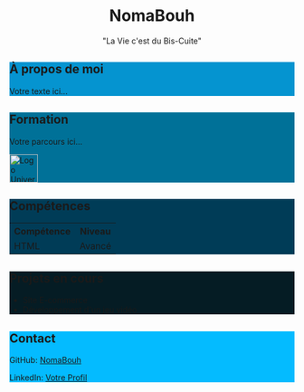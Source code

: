 <div>
    <h1 align="center">NomaBouh</h1>
    <p align="center">"La Vie c'est du Bis-Cuite"</p>
</div>

<div style="background-color: #0594D0;">
    <h2>À propos de moi</h2>
    <p>Votre texte ici...</p>
</div>

<div style="background-color: #007198;">
    <h2>Formation</h2>
    <p>Votre parcours ici...</p>
    <!-- Exemple pour ajouter un logo d'université -->
    <img src="URL_DU_LOGO_UNIVERSITE" alt="Logo Université" width="50">
</div>

<div style="background-color: #003C57;">
    <h2>Compétences</h2>
    <table>
        <tr>
            <th>Compétence</th>
            <th>Niveau</th>
        </tr>
        <tr>
            <td>HTML</td>
            <td>Avancé</td>
        </tr>
        <!-- Ajoutez d'autres compétences ici -->
    </table>
</div>

<div style="background-color: #051C24;">
    <h2>Projets en cours</h2>
    <ul>
        <li>Site E-commerce</li>
        <li>Développement d'un jeu vidéo</li>
    </ul>
</div>

<div style="background-color: #04BBFF;">
    <h2>Contact</h2>
    <p>GitHub: <a href="URL_GITHUB">NomaBouh</a></p>
    <p>LinkedIn: <a href="URL_LINKEDIN">Votre Profil</a></p>
    <!-- Ajoutez d'autres moyens de contact ici -->
</div>
